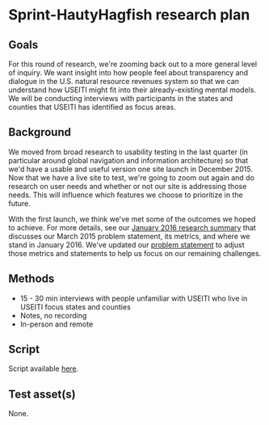 # Sprint-HautyHagfish research plan


## Goals
For this round of research, we're zooming back out to a more general level of inquiry. We want insight into how people feel about transparency and dialogue in the U.S. natural resource revenues system so that we can understand how USEITI might fit into their already-existing mental models. We will be conducting interviews with participants in the states and counties that USEITI has identified as focus areas.


## Background

We moved from broad research to usability testing in the last quarter (in particular around global navigation and information architecture) so that we'd have a usable and useful version one site launch in December 2015. Now that we have a live site to test, we're going to zoom out again and do research on user needs and whether or not our site is addressing those needs. This will influence which features we choose to prioritize in the future.

With the first launch, we think we've met some of the outcomes we hoped to achieve. For more details, see our [January 2016 research summary](https://github.com/18F/doi-extractives-data/blob/research/research/summary-jan2016.md) that discusses our March 2015 problem statement, its metrics, and where we stand in January 2016. We've updated our [problem statement](https://github.com/18F/doi-extractives-data/wiki/Problem-statement) to adjust those metrics and statements to help us focus on our remaining challenges.


## Methods
* 15 - 30 min interviews with people unfamiliar with USEITI who live in USEITI focus states and counties
* Notes, no recording
* In-person and remote


## Script

Script available [here](https://github.com/18F/doi-extractives-data/blob/research/research/06_sprint-hautyhagfish/sprint-hautyhagfish_interview-script.md).


## Test asset(s)

None.

